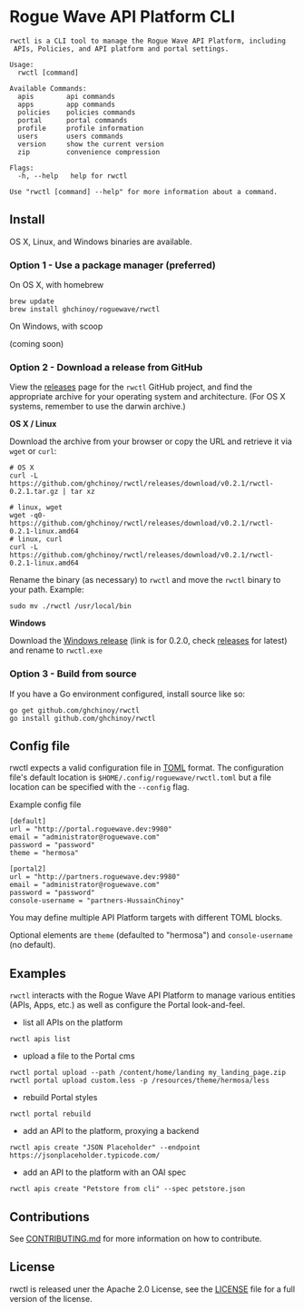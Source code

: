 # Rogue Wave API Platform CLI


```
rwctl is a CLI tool to manage the Rogue Wave API Platform, including
 APIs, Policies, and API platform and portal settings.

Usage:
  rwctl [command]

Available Commands:
  apis        api commands
  apps        app commands
  policies    policies commands
  portal      portal commands
  profile     profile information
  users       users commands
  version     show the current version
  zip         convenience compression

Flags:
  -h, --help   help for rwctl

Use "rwctl [command] --help" for more information about a command.
```



## Install

OS X, Linux, and Windows binaries are available.

### Option 1 - Use a package manager (preferred)


On OS X, with homebrew

```
brew update
brew install ghchinoy/roguewave/rwctl
```

On Windows, with scoop

(coming soon)

### Option 2 - Download a release from GitHub

View the [releases](https://github.com/ghchinoy/rwctl/releases) page for the `rwctl` GitHub project, and find the appropriate archive for your operating system and architecture. (For OS X systems, remember to use the darwin archive.)

**OS X / Linux**

Download the archive from your browser or copy the URL and retrieve it via `wget` or `curl`:

```
# OS X
curl -L https://github.com/ghchinoy/rwctl/releases/download/v0.2.1/rwctl-0.2.1.tar.gz | tar xz

# linux, wget
wget -q0- https://github.com/ghchinoy/rwctl/releases/download/v0.2.1/rwctl-0.2.1-linux.amd64
# linux, curl
curl -L https://github.com/ghchinoy/rwctl/releases/download/v0.2.1/rwctl-0.2.1-linux.amd64
```

Rename the binary (as necessary) to `rwctl` and move the `rwctl` binary to your path. Example:

```
sudo mv ./rwctl /usr/local/bin
```

**Windows**

Download the [Windows release](https://github.com/ghchinoy/rwctl/releases/download/v0.2.1/rwctl-0.2.1-windows.amd64.exe) (link is for 0.2.0, check [releases](https://github.com/ghchinoy/rwctl/releases) for latest) and rename to `rwctl.exe`

### Option 3 - Build from source

If you have a Go environment configured, install source like so:

```
go get github.com/ghchinoy/rwctl
go install github.com/ghchinoy/rwctl
```



## Config file

rwctl expects a valid configuration file in [TOML](https://github.com/toml-lang/toml) format. The configuration file's default location is `$HOME/.config/roguewave/rwctl.toml` but a file location can be specified with the `--config` flag.

Example config file

```
[default]
url = "http://portal.roguewave.dev:9980"
email = "administrator@roguewave.com"
password = "password"
theme = "hermosa"

[portal2]
url = "http://partners.roguewave.dev:9980"
email = "administrator@roguewave.com"
password = "password"
console-username = "partners-HussainChinoy"
```

You may define multiple API Platform targets with different TOML blocks.

Optional elements are `theme` (defaulted to "hermosa") and `console-username` (no default).


## Examples


`rwctl` interacts with the Rogue Wave API Platform to manage various entities (APIs, Apps, etc.) as well as configure the Portal look-and-feel.

* list all APIs on the platform

```
rwctl apis list
```

* upload a file to the Portal cms

```
rwctl portal upload --path /content/home/landing my_landing_page.zip
rwctl portal upload custom.less -p /resources/theme/hermosa/less
```

* rebuild Portal styles

```
rwctl portal rebuild
```

* add an API to the platform, proxying a backend

```
rwctl apis create "JSON Placeholder" --endpoint https://jsonplaceholder.typicode.com/
```

* add an API to the platform with an OAI spec

```
rwctl apis create "Petstore from cli" --spec petstore.json
```

## Contributions

See [CONTRIBUTING.md](CONTRIBUTING.md) for more information on how to contribute.

## License

rwctl is released uner the Apache 2.0 License, see the [LICENSE](LICENSE) file for a full version of the license.